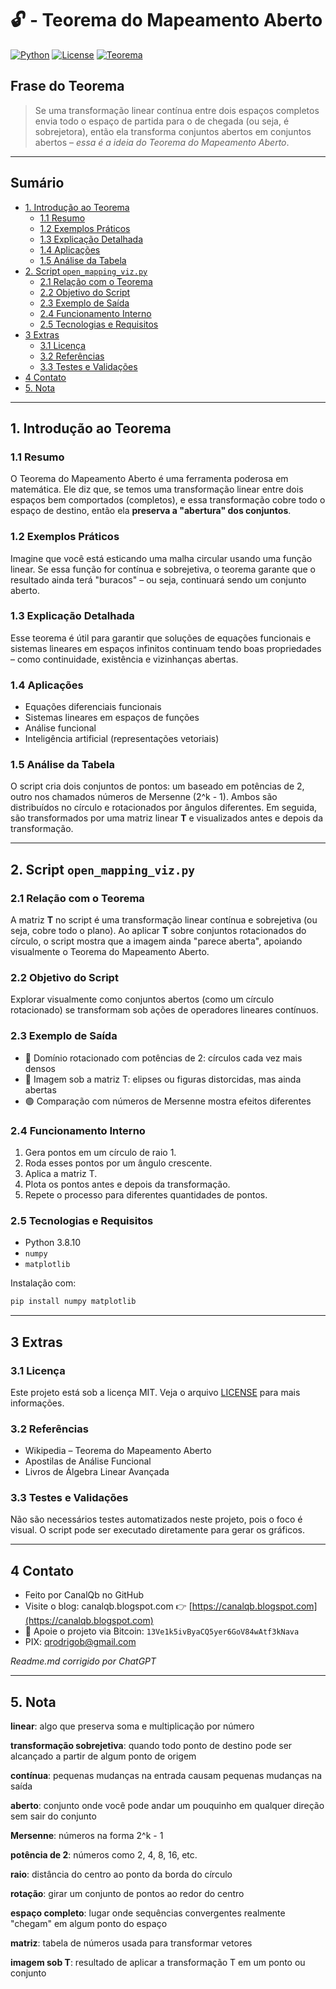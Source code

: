 # 🔓 - Teorema do Mapeamento Aberto
[![Python](https://img.shields.io/badge/Python-3.8.10-blue.svg)](https://www.python.org/)
[![License](https://img.shields.io/badge/license-MIT-green)](LICENSE)
[![Teorema](https://img.shields.io/badge/Teorema-Mapeamento%20Aberto-ff69b4.svg)](https://pt.wikipedia.org/wiki/Teorema_do_mapeamento_aberto)

## Frase do Teorema

> Se uma transformação linear contínua entre dois espaços completos envia todo o espaço de partida para o de chegada (ou seja, é sobrejetora), então ela transforma conjuntos abertos em conjuntos abertos – *essa é a ideia do Teorema do Mapeamento Aberto*.

---

## Sumário

* [1. Introdução ao Teorema](#1-introdução-ao-teorema)
  * [1.1 Resumo](#11-resumo)
  * [1.2 Exemplos Práticos](#12-exemplos-práticos)
  * [1.3 Explicação Detalhada](#13-explicação-detalhada)
  * [1.4 Aplicações](#14-aplicações)
  * [1.5 Análise da Tabela](#15-análise-da-tabela)
* [2. Script `open_mapping_viz.py`](#2-script-open_mapping_vizpy)
  * [2.1 Relação com o Teorema](#21-relação-com-o-teorema)
  * [2.2 Objetivo do Script](#22-objetivo-do-script)
  * [2.3 Exemplo de Saída](#23-exemplo-de-saída)
  * [2.4 Funcionamento Interno](#24-funcionamento-interno)
  * [2.5 Tecnologias e Requisitos](#25-tecnologias-e-requisitos)
* [3 Extras](#3-extras)
  * [3.1 Licença](#31-licença)
  * [3.2 Referências](#32-referências)
  * [3.3 Testes e Validações](#33-testes-e-validações)
* [4 Contato](#4-contato)
* [5. Nota](#5-nota)

---

## 1. Introdução ao Teorema

### 1.1 Resumo

O Teorema do Mapeamento Aberto é uma ferramenta poderosa em matemática. Ele diz que, se temos uma transformação linear entre dois espaços bem comportados (completos), e essa transformação cobre todo o espaço de destino, então ela **preserva a "abertura" dos conjuntos**.

### 1.2 Exemplos Práticos

Imagine que você está esticando uma malha circular usando uma função linear. Se essa função for contínua e sobrejetiva, o teorema garante que o resultado ainda terá "buracos" – ou seja, continuará sendo um conjunto aberto.

### 1.3 Explicação Detalhada

Esse teorema é útil para garantir que soluções de equações funcionais e sistemas lineares em espaços infinitos continuam tendo boas propriedades – como continuidade, existência e vizinhanças abertas.

### 1.4 Aplicações

- Equações diferenciais funcionais
- Sistemas lineares em espaços de funções
- Análise funcional
- Inteligência artificial (representações vetoriais)

### 1.5 Análise da Tabela

O script cria dois conjuntos de pontos: um baseado em potências de 2, outro nos chamados números de Mersenne (2^k - 1). Ambos são distribuídos no círculo e rotacionados por ângulos diferentes. Em seguida, são transformados por uma matriz linear **T** e visualizados antes e depois da transformação.

---

## 2. Script `open_mapping_viz.py`

### 2.1 Relação com o Teorema

A matriz **T** no script é uma transformação linear contínua e sobrejetiva (ou seja, cobre todo o plano). Ao aplicar **T** sobre conjuntos rotacionados do círculo, o script mostra que a imagem ainda "parece aberta", apoiando visualmente o Teorema do Mapeamento Aberto.

### 2.2 Objetivo do Script

Explorar visualmente como conjuntos abertos (como um círculo rotacionado) se transformam sob ações de operadores lineares contínuos.

### 2.3 Exemplo de Saída

- 📘 Domínio rotacionado com potências de 2: círculos cada vez mais densos
- 🔴 Imagem sob a matriz T: elipses ou figuras distorcidas, mas ainda abertas
- 🟢 Comparação com números de Mersenne mostra efeitos diferentes

### 2.4 Funcionamento Interno

1. Gera pontos em um círculo de raio 1.
2. Roda esses pontos por um ângulo crescente.
3. Aplica a matriz T.
4. Plota os pontos antes e depois da transformação.
5. Repete o processo para diferentes quantidades de pontos.

### 2.5 Tecnologias e Requisitos

- Python 3.8.10
- `numpy`
- `matplotlib`

Instalação com:

```bash
pip install numpy matplotlib
````

---

## 3 Extras

### 3.1 Licença

Este projeto está sob a licença MIT. Veja o arquivo [LICENSE](LICENSE) para mais informações.

### 3.2 Referências

* Wikipedia – Teorema do Mapeamento Aberto
* Apostilas de Análise Funcional
* Livros de Álgebra Linear Avançada

### 3.3 Testes e Validações

Não são necessários testes automatizados neste projeto, pois o foco é visual. O script pode ser executado diretamente para gerar os gráficos.

---

## 4 Contato

* Feito por CanalQb no GitHub
* Visite o blog: canalqb.blogspot.com
  👉 [https://canalqb.blogspot.com](https://canalqb.blogspot.com)
* 💸 Apoie o projeto via Bitcoin: `13Ve1k5ivByaCQ5yer6GoV84wAtf3kNava`
* PIX: [qrodrigob@gmail.com](mailto:qrodrigob@gmail.com)

*Readme.md corrigido por ChatGPT*

---

## 5. Nota

**linear**: algo que preserva soma e multiplicação por número

**transformação sobrejetiva**: quando todo ponto de destino pode ser alcançado a partir de algum ponto de origem

**contínua**: pequenas mudanças na entrada causam pequenas mudanças na saída

**aberto**: conjunto onde você pode andar um pouquinho em qualquer direção sem sair do conjunto

**Mersenne**: números na forma 2^k - 1

**potência de 2**: números como 2, 4, 8, 16, etc.

**raio**: distância do centro ao ponto da borda do círculo

**rotação**: girar um conjunto de pontos ao redor do centro

**espaço completo**: lugar onde sequências convergentes realmente "chegam" em algum ponto do espaço

**matriz**: tabela de números usada para transformar vetores

**imagem sob T**: resultado de aplicar a transformação T em um ponto ou conjunto
